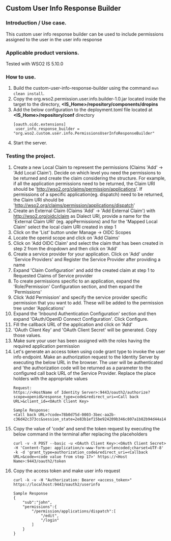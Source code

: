 ## Custom User Info Response Builder

### Introduction / Use case.
This custom user info response builder can be used to include permissions assigned to the user in the user info response

### Applicable product versions.
Tested with WSO2 IS 5.10.0

### How to use.
1. Build the custom-user-info-response-builder using the command `mvn clean install`.
2. Copy the org.wso2.permission.user.info.builder-1.0.jar located inside the target to the directory, **<IS_Home>/repository/components/dropins**
3. Add the below configuration to the deployment.toml file located at **<IS_Home>/repository/conf** directory
    ```
    [oauth.oidc.extensions]
     user_info_response_builder = "org.wso2.custom.user.info.PermissionsUserInfoResponseBuilder"
    ```
4. Start the server.

 ### Testing the project.
1) Create a new Local Claim to represent the permissions (Claims 'Add' -> 'Add Local Claim').  Decide on which level you need the permissions to be returned and create the claim considering the structure. For example, if all the application permissions need to be returned, the Claim URI should be 'http://wso2.org/claims/permission/applications'. If permissions of a specific application(eg. dispatch) need to be returned, the Claim URI should be 'http://wso2.org/claims/permission/applications/dispatch'
2) Create an External Claim (Claims 'Add' -> 'Add External Claim') with http://wso2.org/oidc/claim as Dialect URI, provide a name for the 'External Claim URI' (eg. appPermissions) and for the 'Mapped Local Claim' select the local claim URI created in step 1
3) Click on the 'List' button under Manage -> OIDC Scopes
4) Locate the openid scope and click on 'Add Claims'
5) Click on 'Add OIDC Claim' and select the claim that has been created in step 2 from the dropdown and then click on 'Add'
6) Create a service provider for your application. Click on 'Add' under 'Service Providers' and Register the Service Provider after providing a name
7) Expand 'Claim Configuration' and add the created claim at step 1 to Requested Claims of Service provider
8) To create permissions specific to an application, expand the 'Role/Permission' Configuration section, and then expand the 'Permissions'
9) Click 'Add Permission' and specify the service provider specific permission that you want to add. These will be added to the permission tree under 'Applications'
10) Expand the 'Inbound Authentication Configuration' section and then expand 'OAuth/OpenID Connect Configuration'. Click Configure.
11) Fill the callback URL of the application and click on 'Add'
12) 'OAuth Client Key' and 'OAuth Client Secret' will be generated. Copy those values.
13) Make sure your user has been assigned with the roles having the required application permission
14) Let's generate an access token using code grant type to invoke the user info endpoint. Make an authorization request to the Identity Server by executing the below URL in the browser. The user will be authenticated and 'the authorization code will be returned as a parameter to the configured call back URL of the Service Provider. Replace the place holders with the appropriate values
    ```
    Request:
    https://<HostName of Identity Server>:9443/oauth2/authorize?scope=openid&response_type=code&redirect_uri=<Call back URL>&client_id=<OAuth Client Key>
    ```
    ```
    Sample Response:
    <Call back URL>?code=78b0d75d-0003-3bec-aa2b-c36d42c373cc&session_state=2e83b1ef15be924209b346c807a1b82b94d44a146a9f16b11b0fa2e44974c4ad.AtSUKDxIlwkDFjfYqtINsA
    ```
15) Copy the value of 'code' and send the token request by executing the below command in the terminal after replacing the placeholders
    ```
    curl -v -X POST --basic -u <OAuth Client Key>:<OAuth Client Secret> -H 'Content-Type: application/x-www-form-urlencoded;charset=UTF-8' -k -d 'grant_type=authorization_code&redirect_uri=<Callback URL>&code=<code value from step 17>' https://<Host Name>:9443/oauth2/token
    ```  
16) Copy the access token and make user info request 
    ```  
    curl -k -v -H "Authorization: Bearer <access_token>" https://localhost:9443/oauth2/userinfo
    ``` 
    ```
    Sample Response
    {
        "sub":"john",
        "permissions":{
            "/permission/applications/dispatch":[
                "/edit",
                "/login"
            ]
        }
    }
    ```